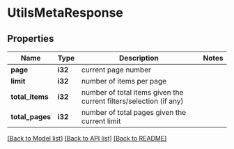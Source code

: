 # UtilsMetaResponse

## Properties

Name | Type | Description | Notes
------------ | ------------- | ------------- | -------------
**page** | **i32** | current page number | 
**limit** | **i32** | number of items per page | 
**total_items** | **i32** | number of total items given the current filters/selection (if any) | 
**total_pages** | **i32** | number of total pages given the current limit | 

[[Back to Model list]](../README.md#documentation-for-models) [[Back to API list]](../README.md#documentation-for-api-endpoints) [[Back to README]](../README.md)


